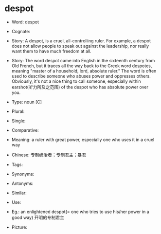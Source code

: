 # despot

- Word: despot
- Cognate: 
- Story: A despot, is a cruel, all-controlling ruler. For example, a despot does not allow people to speak out against the leadership, nor really want them to have much freedom at all.
- Story: The word despot came into English in the sixteenth century from Old French, but it traces all the way back to the Greek word despotes, meaning "master of a household, lord, absolute ruler." The word is often used to describe someone who abuses power and oppresses others. Obviously, it's not a nice thing to call someone, especially within earshot(听力所及之范围) of the despot who has absolute power over you.

- Type: noun [C]
- Plural: 
- Single: 
- Comparative: 
- Meaning: a ruler with great power, especially one who uses it in a cruel way
- Chinese: 专制统治者；专制君主；暴君
- Tags: 
- Synonyms: 
- Antonyms: 
- Similar: 
- Use: 
- Eg.: an enlightened despot(= one who tries to use his/her power in a good way) 开明的专制君主
- Picture: 

